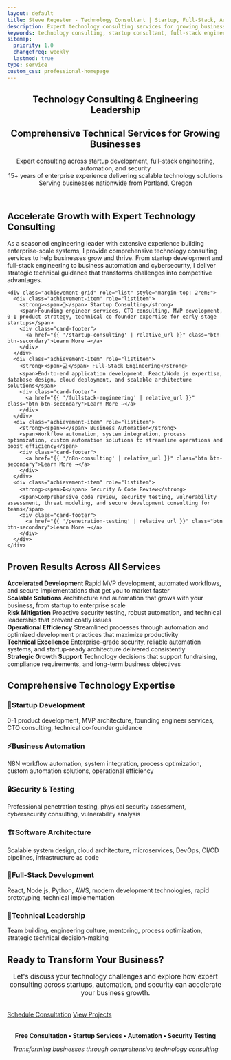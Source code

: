 ```yaml
---
layout: default
title: Steve Regester - Technology Consultant | Startup, Full-Stack, Automation & Security
description: Expert technology consulting services for growing businesses. Startup consulting, full-stack engineering, business automation, and security testing with 15+ years of enterprise experience. Serving businesses nationwide from Portland, Oregon.
keywords: technology consulting, startup consultant, full-stack engineering, business automation, security testing, CTO consulting, founding engineer, React Node.js, Portland Oregon technology consultant
sitemap:
  priority: 1.0
  changefreq: weekly
  lastmod: true
type: service
custom_css: professional-homepage
---
```


<link rel="stylesheet" href="{{ '/assets/css/professional-homepage.css' | relative_url }}">

<div class="professional-homepage">

<!-- Professional Hero Section -->
<section class="fullwidth-section hero-section">
  <div class="section-container">
    <header class="hero" role="banner">
      <h1 class="hero-name">Technology Consulting & Engineering Leadership</h1>
      <h2 class="hero-title">Comprehensive Technical Services for Growing Businesses</h2>
      <p class="hero-subtitle">
        Expert consulting across startup development, full-stack engineering, automation, and security<br>
        15+ years of enterprise experience delivering scalable technology solutions<br>
        <span class="subtitle-location">Serving businesses nationwide from Portland, Oregon</span>
      </p>
    </header>
  </div>
</section>

<!-- Value Proposition -->
<section class="fullwidth-section about-section">
  <div class="section-container">
    <h2 class="section-title">Accelerate Growth with Expert Technology Consulting</h2>
    <p class="section-subtitle">
      As a seasoned engineering leader with extensive experience building enterprise-scale systems, I provide comprehensive technology consulting services to help businesses grow and thrive. From startup development and full-stack engineering to business automation and cybersecurity, I deliver strategic technical guidance that transforms challenges into competitive advantages.
    </p>
    
    <div class="achievement-grid" role="list" style="margin-top: 2rem;">
      <div class="achievement-item" role="listitem">
        <strong><span>🚀</span> Startup Consulting</strong>
        <span>Founding engineer services, CTO consulting, MVP development, 0-1 product strategy, technical co-founder expertise for early-stage startups</span>
        <div class="card-footer">
          <a href="{{ '/startup-consulting' | relative_url }}" class="btn btn-secondary">Learn More →</a>
        </div>
      </div>
      <div class="achievement-item" role="listitem">
        <strong><span>💻</span> Full-Stack Engineering</strong>
        <span>End-to-end application development, React/Node.js expertise, database design, cloud deployment, and scalable architecture solutions</span>
        <div class="card-footer">
          <a href="{{ '/fullstack-engineering' | relative_url }}" class="btn btn-secondary">Learn More →</a>
        </div>
      </div>
      <div class="achievement-item" role="listitem">
        <strong><span>⚡</span> Business Automation</strong>
        <span>Workflow automation, system integration, process optimization, custom automation solutions to streamline operations and boost efficiency</span>
        <div class="card-footer">
          <a href="{{ '/n8n-consulting' | relative_url }}" class="btn btn-secondary">Learn More →</a>
        </div>
      </div>
      <div class="achievement-item" role="listitem">
        <strong><span>🔒</span> Security & Code Review</strong>
        <span>Comprehensive code review, security testing, vulnerability assessment, threat modeling, and secure development consulting for teams</span>
        <div class="card-footer">
          <a href="{{ '/penetration-testing' | relative_url }}" class="btn btn-secondary">Learn More →</a>
        </div>
      </div>
    </div>
  </div>
</section>

<!-- Results Section -->
<section class="fullwidth-section achievements-section">
  <div class="section-container">
    <h2 class="section-title">Proven Results Across All Services</h2>
    <div class="achievement-grid" role="list">
      <div class="achievement-item" role="listitem">
        <strong>Accelerated Development</strong>
        <span>Rapid MVP development, automated workflows, and secure implementations that get you to market faster</span>
      </div>
      <div class="achievement-item" role="listitem">
        <strong>Scalable Solutions</strong>
        <span>Architecture and automation that grows with your business, from startup to enterprise scale</span>
      </div>
      <div class="achievement-item" role="listitem">
        <strong>Risk Mitigation</strong>
        <span>Proactive security testing, robust automation, and technical leadership that prevent costly issues</span>
      </div>
      <div class="achievement-item" role="listitem">
        <strong>Operational Efficiency</strong>
        <span>Streamlined processes through automation and optimized development practices that maximize productivity</span>
      </div>
      <div class="achievement-item" role="listitem">
        <strong>Technical Excellence</strong>
        <span>Enterprise-grade security, reliable automation systems, and startup-ready architecture delivered consistently</span>
      </div>
      <div class="achievement-item" role="listitem">
        <strong>Strategic Growth Support</strong>
        <span>Technology decisions that support fundraising, compliance requirements, and long-term business objectives</span>
      </div>
    </div>
  </div>
</section>

<!-- Expertise Section -->
<section class="fullwidth-section skills-section">
  <div class="section-container">
    <h2 class="section-title">Comprehensive Technology Expertise</h2>
    <div class="skills-grid" role="list">
      <div class="skill-category" role="listitem">
        <h3><span>🎯</span>Startup Development</h3>
        <p>0-1 product development, MVP architecture, founding engineer services, CTO consulting, technical co-founder guidance</p>
      </div>
      <div class="skill-category" role="listitem">
        <h3><span>⚡</span>Business Automation</h3>
        <p>N8N workflow automation, system integration, process optimization, custom automation solutions, operational efficiency</p>
      </div>
      <div class="skill-category" role="listitem">
        <h3><span>🔒</span>Security & Testing</h3>
        <p>Professional penetration testing, physical security assessment, cybersecurity consulting, vulnerability analysis</p>
      </div>
      <div class="skill-category" role="listitem">
        <h3><span>🏗️</span>Software Architecture</h3>
        <p>Scalable system design, cloud architecture, microservices, DevOps, CI/CD pipelines, infrastructure as code</p>
      </div>
      <div class="skill-category" role="listitem">
        <h3><span>🔧</span>Full-Stack Development</h3>
        <p>React, Node.js, Python, AWS, modern development technologies, rapid prototyping, technical implementation</p>
      </div>
      <div class="skill-category" role="listitem">
        <h3><span>👥</span>Technical Leadership</h3>
        <p>Team building, engineering culture, mentoring, process optimization, strategic technical decision-making</p>
      </div>
    </div>
  </div>
</section>

<!-- Professional CTA -->
<section class="fullwidth-section contact-section">
  <div class="section-container">
    <h2 class="section-title">Ready to Transform Your Business?</h2>
    <div style="text-align: center; margin-bottom: 2rem;">
      <p style="font-size: 1.1em; max-width: 600px; margin: 0 auto;">
        Let's discuss your technology challenges and explore how expert consulting across startups, automation, and security can accelerate your business growth.
      </p>
    </div>
    <div class="contact-buttons" role="list">
      <a href="mailto:{{ site.social.email }}?subject=Technology%20Consulting%20Services" class="btn btn-primary-cta" role="listitem">Schedule Consultation</a>
      <a href="{{ '/projects' | relative_url }}" class="btn btn-secondary" role="listitem">View Projects</a>
    </div>
    <div class="contact-info" style="text-align: center; margin-top: 2rem;">
      <p><strong>Free Consultation • Startup Services • Automation • Security Testing</strong></p>
      <p style="font-style: italic;">Transforming businesses through comprehensive technology consulting</p>
    </div>
  </div>
</section>

</div>

